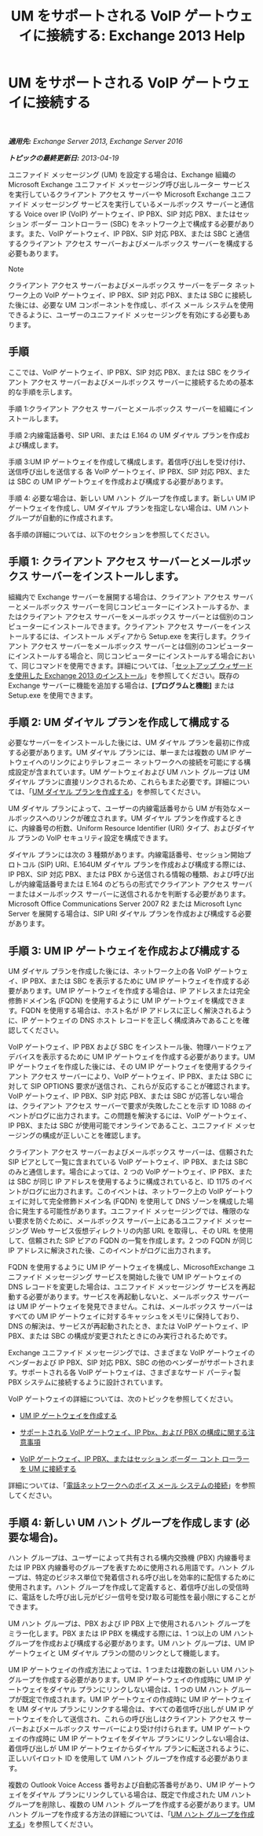﻿---
title: 'UM をサポートされる VoIP ゲートウェイに接続する: Exchange 2013 Help'
TOCTitle: UM をサポートされる VoIP ゲートウェイに接続する
ms:assetid: b8dfc8bd-2ee5-418d-b0a4-4fa2ec7e2a2e
ms:mtpsurl: https://technet.microsoft.com/ja-jp/library/Bb124360(v=EXCHG.150)
ms:contentKeyID: 50555862
ms.date: 04/24/2018
mtps_version: v=EXCHG.150
ms.translationtype: HT
---

# UM をサポートされる VoIP ゲートウェイに接続する

 

_**適用先:** Exchange Server 2013, Exchange Server 2016_

_**トピックの最終更新日:** 2013-04-19_

ユニファイド メッセージング (UM) を設定する場合は、Exchange 組織の Microsoft Exchange ユニファイド メッセージング呼び出しルーター サービスを実行しているクライアント アクセス サーバーや Microsoft Exchange ユニファイド メッセージング サービスを実行しているメールボックス サーバーと通信する Voice over IP (VoIP) ゲートウェイ、IP PBX、SIP 対応 PBX、またはセッション ボーダー コントローラー (SBC) をネットワーク上で構成する必要があります。また、VoIP ゲートウェイ、IP PBX、SIP 対応 PBX、または SBC と通信するクライアント アクセス サーバーおよびメールボックス サーバーを構成する必要もあります。


> [!NOTE]
> クライアント アクセス サーバーおよびメールボックス サーバーをデータ ネットワーク上の VoIP ゲートウェイ、IP PBX、SIP 対応 PBX、または SBC に接続した後には、必要な UM コンポーネントを作成し、ボイス メール システムを使用できるように、ユーザーのユニファイド メッセージングを有効にする必要もあります。



## 手順

ここでは、VoIP ゲートウェイ、IP PBX、SIP 対応 PBX、または SBC をクライアント アクセス サーバーおよびメールボックス サーバーに接続するための基本的な手順を示します。

手順 1:クライアント アクセス サーバーとメールボックス サーバーを組織にインストールします。

手順 2:内線電話番号、SIP URI、または E.164 の UM ダイヤル プランを作成および構成します。

手順 3:UM IP ゲートウェイを作成して構成します。着信呼び出しを受け付け、送信呼び出しを送信する 各 VoIP ゲートウェイ、IP PBX、SIP 対応 PBX、または SBC の UM IP ゲートウェイを作成および構成する必要があります。

手順 4: 必要な場合は、新しい UM ハント グループを作成します。新しい UM IP ゲートウェイを作成し、UM ダイヤル プランを指定しない場合は、UM ハント グループが自動的に作成されます。

各手順の詳細については、以下のセクションを参照してください。

## 手順 1: クライアント アクセス サーバーとメールボックス サーバーをインストールします。

組織内で Exchange サーバーを展開する場合は、クライアント アクセス サーバーとメールボックス サーバーを同じコンピューターにインストールするか、またはクライアント アクセス サーバーをメールボックス サーバーとは個別のコンピューターにインストールできます。クライアント アクセス サーバーをインストールするには、インストール メディアから Setup.exe を実行します。クライアント アクセス サーバーをメールボックス サーバーとは個別のコンピューターにインストールする場合と、同じコンピューターにインストールする場合において、同じコマンドを使用できます。詳細については、「[セットアップ ウィザードを使用した Exchange 2013 のインストール](install-exchange-2013-using-the-setup-wizard-exchange-2013-help.md)」を参照してください。既存の Exchange サーバーに機能を追加する場合は、**\[プログラムと機能\]** または Setup.exe を使用できます。

## 手順 2: UM ダイヤル プランを作成して構成する

必要なサーバーをインストールした後には、UM ダイヤル プランを最初に作成する必要があります。UM ダイヤル プランには、単一または複数の UM IP ゲートウェイへのリンクによりテレフォニー ネットワークへの接続を可能にする構成設定が含まれています。UM ゲートウェイおよび UM ハント グループは UM ダイヤル プランに直接リンクされるため、これらもまた必要です。詳細については、「[UM ダイヤル プランを作成する](create-a-um-dial-plan-exchange-2013-help.md)」を参照してください。

UM ダイヤル プランによって、ユーザーの内線電話番号から UM が有効なメールボックスへのリンクが確立されます。UM ダイヤル プランを作成するときに、内線番号の桁数、Uniform Resource Identifier (URI) タイプ、およびダイヤル プランの VoIP セキュリティ設定を構成できます。

ダイヤル プランには次の 3 種類があります。内線電話番号、セッション開始プロトコル (SIP) URI、E.164UM ダイヤル プランを作成および構成する際には、IP PBX、SIP 対応 PBX、または PBX から送信される情報の種類、および呼び出しが内線電話番号または E.164 のどちらの形式でクライアント アクセス サーバーまたはメールボックス サーバーに送信されるかを判断する必要があります。Microsoft Office Communications Server 2007 R2 または Microsoft Lync Server を展開する場合は、SIP URI ダイヤル プランを作成および構成する必要があります。

## 手順 3: UM IP ゲートウェイを作成および構成する

UM ダイヤル プランを作成した後には、ネットワーク上の各 VoIP ゲートウェイ、IP PBX、または SBC を表示するために UM IP ゲートウェイを作成する必要があります。UM IP ゲートウェイを作成する場合は、IP アドレスまたは完全修飾ドメイン名 (FQDN) を使用するように UM IP ゲートウェイを構成できます。FQDN を使用する場合は、ホスト名が IP アドレスに正しく解決されるように、IP ゲートウェイの DNS ホスト レコードを正しく構成済みであることを確認してください。

VoIP ゲートウェイ、IP PBX および SBC をインストール後、物理ハードウェア デバイスを表示するために UM IP ゲートウェイを作成する必要があります。UM IP ゲートウェイを作成した後には、その UM IP ゲートウェイを使用するクライアント アクセス サーバーにより、VoIP ゲートウェイ、IP PBX、または SBC に対して SIP OPTIONS 要求が送信され、これらが反応することが確認されます。VoIP ゲートウェイ、IP PBX、SIP 対応 PBX、または SBC が応答しない場合は、クライアント アクセス サーバーで要求が失敗したことを示す ID 1088 のイベントがログに出力されます。この問題を解決するには、VoIP ゲートウェイ、IP PBX、または SBC が使用可能でオンラインであること、ユニファイド メッセージングの構成が正しいことを確認します。

クライアント アクセス サーバーおよびメールボックス サーバーは、信頼された SIP ピアとして一覧に含まれている VoIP ゲートウェイ、IP PBX、または SBC のみと通信します。場合によっては、2 つの VoIP ゲートウェイ、IP PBX、または SBC が同じ IP アドレスを使用するように構成されていると、ID 1175 のイベントがログに出力されます。このイベントは、ネットワーク上の VoIP ゲートウェイに対して完全修飾ドメイン名 (FQDN) を使用して DNS ゾーンを構成した場合に発生する可能性があります。ユニファイド メッセージングでは、権限のない要求を防ぐために、メールボックス サーバー上にあるユニファイド メッセージング Web サービス仮想ディレクトリの内部 URL を取得し、その URL を使用して、信頼された SIP ピアの FQDN の一覧を作成します。2 つの FQDN が同じ IP アドレスに解決された後、このイベントがログに出力されます。

FQDN を使用するように UM IP ゲートウェイを構成し、MicrosoftExchange ユニファイド メッセージング サービスを開始した後で UM IP ゲートウェイの DNS レコードを変更した場合は、ユニファイド メッセージング サービスを再起動する必要があります。サービスを再起動しないと、メールボックス サーバーは UM IP ゲートウェイを発見できません。これは、メールボックス サーバーはすべての UM IP ゲートウェイに対するキャッシュをメモリに保持しており、DNS の解決は、サービスが再起動されたとき、または VoIP ゲートウェイ、IP PBX、または SBC の構成が変更されたときにのみ実行されるためです。

Exchange ユニファイド メッセージングでは、さまざまな VoIP ゲートウェイのベンダーおよび IP PBX、SIP 対応 PBX、SBC の他のベンダーがサポートされます。サポートされる各 VoIP ゲートウェイは、さまざまなサード パーティ製 PBX システムに接続するように設計されています。

VoIP ゲートウェイの詳細については、次のトピックを参照してください。

  - [UM IP ゲートウェイを作成する](create-a-um-ip-gateway-exchange-2013-help.md)

  - [サポートされる VoIP ゲートウェイ、IP Pbx、および PBX の構成に関する注意事項](configuration-notes-for-supported-voip-gateways-ip-pbxs-and-pbxs-exchange-2013-help.md)

  - [VoIP ゲートウェイ、IP PBX、またはセッション ボーダー コント ローラーを UM に接続する](connect-a-voip-gateway-ip-pbx-or-session-border-controller-to-um-exchange-2013-help.md)

詳細については、「[電話ネットワークへのボイス メール システムの接続](connect-your-voice-mail-system-to-your-telephone-network-exchange-2013-help.md)」を参照してください。

## 手順 4: 新しい UM ハント グループを作成します (必要な場合)。

ハント グループは、ユーザーによって共有される構内交換機 (PBX) 内線番号または IP PBX 内線番号のグループを表すために使用される用語です。ハント グループは、特定のビジネス単位で発着信される呼び出しを効率的に配信するために使用されます。ハント グループを作成して定義すると、着信呼び出しの受信時に、電話をした呼び出し元がビジー信号を受け取る可能性を最小限にすることができます。

UM ハント グループは、PBX および IP PBX 上で使用されるハント グループをミラー化します。PBX または IP PBX を構成する際には、1 つ以上の UM ハント グループを作成および構成する必要があります。UM ハント グループは、UM IP ゲートウェイと UM ダイヤル プランの間のリンクとして機能します。

UM IP ゲートウェイの作成方法によっては、1 つまたは複数の新しい UM ハント グループを作成する必要があります。UM IP ゲートウェイの作成時に UM IP ゲートウェイをダイヤル プランにリンクしない場合は、1 つの UM ハント グループが既定で作成されます。UM IP ゲートウェイの作成時に UM IP ゲートウェイを UM ダイヤル プランにリンクする場合は、すべての着信呼び出しが UM IP ゲートウェイを介して送信され、これらの呼び出しはクライアント アクセス サーバーおよびメールボックス サーバーにより受け付けられます。UM IP ゲートウェイの作成時に UM IP ゲートウェイをダイヤル プランにリンクしない場合は、着信呼び出しが UM IP ゲートウェイからダイヤル プランに転送されるように、正しいパイロット ID を使用して UM ハント グループを作成する必要があります。

複数の Outlook Voice Access 番号および自動応答番号があり、UM IP ゲートウェイをダイヤル プランにリンクしている場合は、既定で作成された UM ハント グループを削除し、複数の UM ハント グループを作成する必要があります。UM ハント グループを作成する方法の詳細については、「[UM ハント グループを作成する](create-a-um-hunt-group-exchange-2013-help.md)」を参照してください。

